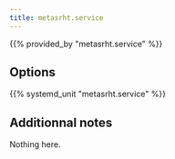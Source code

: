 ```yaml
---
title: metasrht.service
---
```


{{% provided_by "metasrht.service" %}}

## Options

{{% systemd_unit "metasrht.service" %}}

## Additionnal notes

Nothing here.